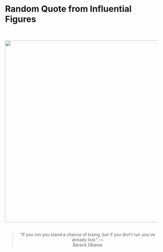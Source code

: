 # Random Quote from Influential Figures

<div align="center">
  <br>
  <br>
  <a href="https://en.wikipedia.org/wiki/Barack_Obama" title="Barack Obama - Wikipedia"><img src="https://upload.wikimedia.org/wikipedia/commons/thumb/8/8d/President_Barack_Obama.jpg/1200px-President_Barack_Obama.jpg" width="600px"></a>
  <br>
  <br>
  <blockquote>&ldquo;If you run you stand a chance of losing, but if you don't run you've already lost.&rdquo; &mdash; <footer>Barack Obama</footer></blockquote>
</div>
  